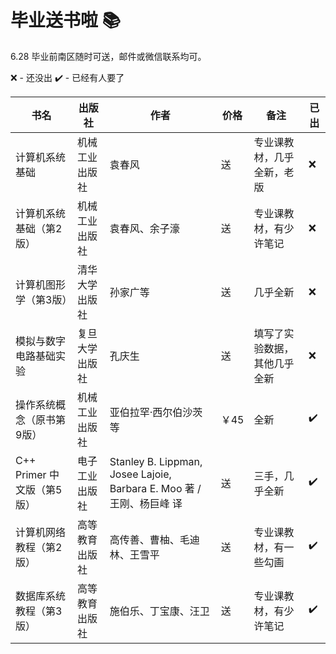 # 毕业送书啦 📚

6.28 毕业前南区随时可送，邮件或微信联系均可。

❌ - 还没出 ✔️ - 已经有人要了

| 书名 | 出版社 | 作者 | 价格 | 备注 | 已出 |
| --- | --- | --- | --- | --- | --- |
| 计算机系统基础 | 机械工业出版社 | 袁春风 | 送 | 专业课教材，几乎全新，老版 | ❌ |
| 计算机系统基础（第2版） | 机械工业出版社 | 袁春风、余子濠 | 送 | 专业课教材，有少许笔记 | ❌ |
| 计算机图形学（第3版） | 清华大学出版社 | 孙家广等 | 送 | 几乎全新 | ❌ |
| 模拟与数字电路基础实验 | 复旦大学出版社 | 孔庆生 | 送 | 填写了实验数据，其他几乎全新 | ❌ |
| 操作系统概念（原书第9版） | 机械工业出版社 | 亚伯拉罕·西尔伯沙茨等 | ￥45 | 全新 | ✔️ |
| C++ Primer 中文版（第5版） | 电子工业出版社 | Stanley B. Lippman, Josee Lajoie, Barbara E. Moo 著 / 王刚、杨巨峰 译 | 送 | 三手，几乎全新 | ✔️ |
| 计算机网络教程（第2版） | 高等教育出版社 | 高传善、曹柚、毛迪林、王雪平 | 送 | 专业课教材，有一些勾画 | ✔️ |
| 数据库系统教程（第3版） | 高等教育出版社 | 施伯乐、丁宝康、汪卫 | 送 | 专业课教材，有少许笔记 | ✔️ |
